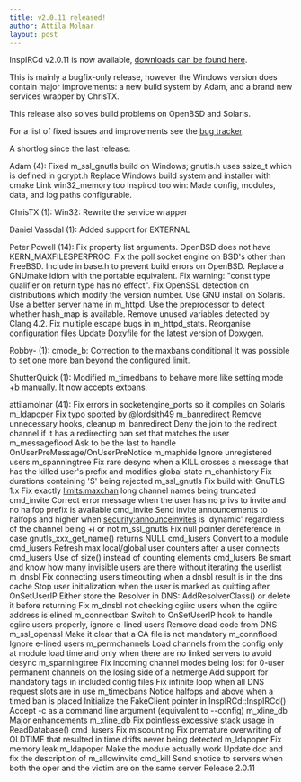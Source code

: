 ```yaml
---
title: v2.0.11 released!
author: Attila Molnar
layout: post
---
```


InspIRCd v2.0.11 is now available, [downloads can be found here](http://inspircd.github.com/downloads/).

This is mainly a bugfix-only release, however the Windows version does contain
major improvements: a new build system by Adam, and a brand new services
wrapper by ChrisTX.

This release also solves build problems on OpenBSD and Solaris.

For a list of fixed issues and improvements see the [bug tracker](https://github.com/inspircd/inspircd/issues?milestone=8&state=closed).

A shortlog since the last release:

Adam (4):
      Fixed m_ssl_gnutls build on Windows; gnutls.h uses ssize_t which is defined in gcrypt.h
      Replace Windows build system and installer with cmake
      Link win32_memory too inspircd too
      win: Made config, modules, data, and log paths configurable.

ChrisTX (1):
      Win32: Rewrite the service wrapper

Daniel Vassdal (1):
      Added support for EXTERNAL

Peter Powell (14):
      Fix property list arguments.
      OpenBSD does not have KERN_MAXFILESPERPROC.
      Fix the poll socket engine on BSD's other than FreeBSD.
      Include <list> in base.h to prevent build errors on OpenBSD.
      Replace a GNUmake idiom with the portable equivalent.
      Fix warning: "const type qualifier on return type has no effect".
      Fix OpenSSL detection on distributions which modify the version number.
      Use GNU install on Solaris.
      Use a better server name in m_httpd.
      Use the preprocessor to detect whether hash_map is available.
      Remove unused variables detected by Clang 4.2.
      Fix multiple escape bugs in m_httpd_stats.
      Reorganise configuration files
      Update Doxyfile for the latest version of Doxygen.

Robby- (1):
      cmode_b: Correction to the maxbans conditional     It was possible to set one more ban beyond the configured limit.

ShutterQuick (1):
      Modified m_timedbans to behave more like setting mode +b manually.     It now accepts extbans. 

attilamolnar (41):
      Fix errors in socketengine_ports so it compiles on Solaris
      m_ldapoper Fix typo spotted by @lordsith49
      m_banredirect Remove unnecessary hooks, cleanup
      m_banredirect Deny the join to the redirect channel if it has a redirecting ban set that matches the user
      m_messageflood Ask to be the last to handle OnUserPreMessage/OnUserPreNotice
      m_maphide Ignore unregistered users
      m_spanningtree Fix rare desync when a KILL crosses a message that has the killed user's prefix and modifies global state
      m_chanhistory Fix durations containing 'S' being rejected
      m_ssl_gnutls Fix build with GnuTLS 1.x
      Fix exactly <limits:maxchan> long channel names being truncated
      cmd_invite Correct error message when the user has no privs to invite and no halfop prefix is available
      cmd_invite Send invite announcements to halfops and higher when <security:announceinvites> is 'dynamic' regardless of the channel being +i or not
      m_ssl_gnutls Fix null pointer dereference in case gnutls_xxx_get_name() returns NULL
      cmd_lusers Convert to a module
      cmd_lusers Refresh max local/global user counters after a user connects
      cmd_lusers Use of size() instead of counting elements
      cmd_lusers Be smart and know how many invisible users are there without iterating the userlist
      m_dnsbl Fix connecting users timeouting when a dnsbl result is in the dns cache
      Stop user initialization when the user is marked as quitting after OnSetUserIP
      Either store the Resolver in DNS::AddResolverClass() or delete it before returning
      Fix m_dnsbl not checking cgiirc users when the cgiirc address is elined
      m_connectban Switch to OnSetUserIP hook to handle cgiirc users properly, ignore e-lined users
      Remove dead code from DNS
      m_ssl_openssl Make it clear that a CA file is not mandatory
      m_connflood Ignore e-lined users
      m_permchannels Load channels from the config only at module load time and only when there are no linked servers to avoid desync
      m_spanningtree Fix incoming channel modes being lost for 0-user permanent channels on the losing side of a netmerge
      Add support for mandatory tags in included config files
      Fix infinite loop when all DNS request slots are in use
      m_timedbans Notice halfops and above when a timed ban is placed
      Initialize the FakeClient pointer in InspIRCd::InspIRCd()
      Accept -c as a command line argument (equivalent to --config)
      m_xline_db Major enhancements
      m_xline_db Fix pointless excessive stack usage in ReadDatabase()
      cmd_lusers Fix miscounting
      Fix premature overwriting of OLDTIME that resulted in time drifts never being detected
      m_ldapoper Fix memory leak
      m_ldapoper Make the module actually work
      Update doc and fix the description of m_allowinvite
      cmd_kill Send snotice to servers when both the oper and the victim are on the same server
      Release 2.0.11
